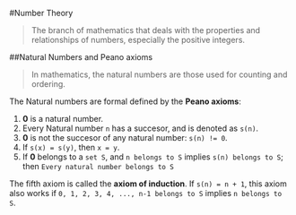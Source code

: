 #Number Theory
> The branch of mathematics that deals with the properties and relationships of numbers, especially the positive integers.

##Natural Numbers and Peano axioms

> In mathematics, the natural numbers are those used for counting and ordering.

The Natural numbers are formal defined by the **Peano axioms**:

1. **0** is a natural number.
2. Every Natural number `n` has a succesor, and is denoted as `s(n)`.
3. **0** is not the succesor of any natural number: `s(n) != 0`.
4. If `s(x) = s(y)`, then `x = y`.
5. If **0** belongs to a `set S`, and `n belongs to S` implies `s(n) belongs to S`;
   then `Every natural number belongs to S`

The fifth axiom is called the **axiom of induction**. If `s(n) = n + 1`, this
axiom also works if `0, 1, 2, 3, 4, ..., n-1 belongs to S` implies `n belongs to S`.
